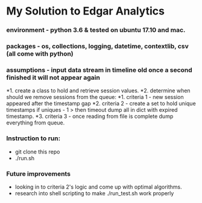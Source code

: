 # My Solution to Edgar Analytics

### environment - python 3.6 & tested on ubuntu 17.10 and mac.
### packages - os, collections, logging, datetime, contextlib, csv (all come with python)
### assumptions - input data stream in timeline old once a second finished it will not appear again
*1. create a class to hold and retrieve session values.
*2. determine when should we remove sessions from the queue:
    *1. criteria 1 - new session appeared after the timestamp gap
    *2. criteria 2 - create a set to hold unique timestamps if uniques - 1 > then timeout dump all in dict with expired timestamp.
    *3. criteria 3 - once reading from file is complete dump everything from queue.

### Instruction to run:
* git clone this repo
* ./run.sh

### Future improvements
* looking in to criteria 2's logic and come up with optimal algorithms.
* research into shell scripting to make ./run_test.sh work properly

